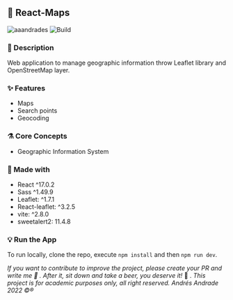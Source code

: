 ## :rocket: React-Maps

![aaandrades](https://img.shields.io/badge/-Frontend-orange)
![Build](https://img.shields.io/badge/-Working-brightgreen)

### :memo: Description

Web application to manage geographic information throw Leaflet library and OpenStreetMap layer.

### :sparkles: Features

- Maps
- Search points
- Geocoding

### :alembic: Core Concepts

- Geographic Information System

### :construction: Made with

- React ^17.0.2
- Sass ^1.49.9
- Leaflet: ^1.7.1
- React-leaflet: ^3.2.5
- vite: ^2.8.0
- sweetalert2: 11.4.8

### :bulb: Run the App

To run locally, clone the repo, execute `npm install` and then `npm run dev`.

_If you want to contribute to improve the project, please create your PR and write me :speech_balloon: . After it, sit down and take a beer, you deserve it!_ :beers: .
_This project is for academic purposes only, all right reserved. Andrés Andrade 2022 :copyright::registered:_
